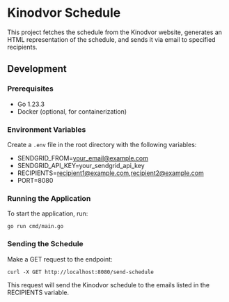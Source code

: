 # Kinodvor Schedule

This project fetches the schedule from the Kinodvor website, generates an HTML representation of the schedule, and sends it via email to specified recipients.

## Development

### Prerequisites

- Go 1.23.3
- Docker (optional, for containerization)


### Environment Variables

Create a `.env` file in the root directory with the following variables:

- SENDGRID_FROM=your_email@example.com
- SENDGRID_API_KEY=your_sendgrid_api_key
- RECIPIENTS=recipient1@example.com,recipient2@example.com
- PORT=8080


### Running the Application

To start the application, run:

```console
go run cmd/main.go
```

### Sending the Schedule

Make a GET request to the endpoint:
```console
curl -X GET http://localhost:8080/send-schedule
```
This request will send the Kinodvor schedule to the emails listed in the RECIPIENTS variable.


